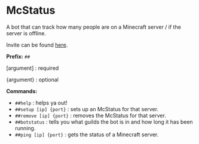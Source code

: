 # McStatus

A bot that can track how many people are on a Minecraft server / if the server is offline.

Invite can be found [here](https://discordapp.com/oauth2/authorize?client_id=587030735278309376&scope=bot&permissions=8).

**Prefix:** `##`

\[argument\] : required

{argument} : optional

**Commands:**
- `##help` : helps ya out!
- `##setup [ip] {port}` : sets up an McStatus for that server.
- `##remove [ip] {port}` : removes the McStatus for that server.
- `##botstatus` : tells you what guilds the bot is in and how long it has been running.
- `##ping [ip] {port}` : gets the status of a Minecraft server.

